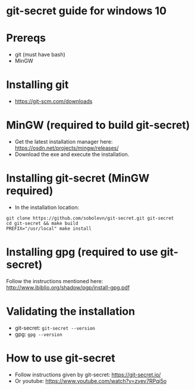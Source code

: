 # git-secret guide for windows 10

# Prereqs
- git (must have bash)  
- MinGW

# Installing git
- https://git-scm.com/downloads

# MinGW (required to build git-secret)
- Get the latest installation manager here: https://osdn.net/projects/mingw/releases/
- Download the exe and execute the installation.

# Installing git-secret (MinGW required)
- In the installation location:
```
git clone https://github.com/sobolevn/git-secret.git git-secret
cd git-secret && make build
PREFIX="/usr/local" make install
```

# Installing gpg (required to use git-secret)
Follow the instructions mentioned here: http://www.ibiblio.org/shadow/pgp/install-gpg.pdf

# Validating the installation
- git-secret: `git-secret --version`
- gpg: `gpg --version`

# How to use git-secret
- Follow instructions given by git-secret: https://git-secret.io/
- Or youtube: https://www.youtube.com/watch?v=zyev7RPqi5o

